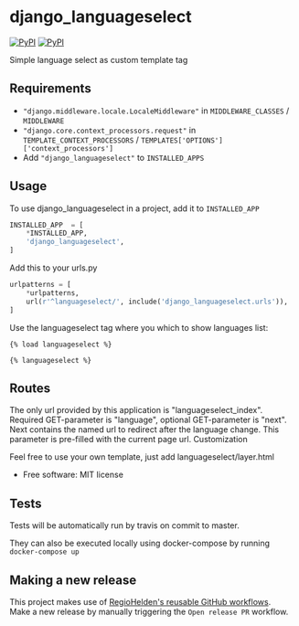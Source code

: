 # django_languageselect

[![PyPI](https://img.shields.io/pypi/v/django_languageselect.svg)](https://pypi.python.org/pypi/django_languageselect)
[![PyPI](https://github.com/RegioHelden/django-languageselect/actions/workflows/build.yml/badge.svg)](https://github.com/RegioHelden/django-languageselect/actions)

Simple language select as custom template tag

## Requirements

- `"django.middleware.locale.LocaleMiddleware"` in `MIDDLEWARE_CLASSES` / `MIDDLEWARE`
- `"django.core.context_processors.request"` in `TEMPLATE_CONTEXT_PROCESSORS` / `TEMPLATES['OPTIONS']['context_processors']`
- Add `"django_languageselect"` to `INSTALLED_APPS`

## Usage

To use django_languageselect in a project, add it to `INSTALLED_APP`

```python
INSTALLED_APP  = [
    *INSTALLED_APP,
    'django_languageselect',
]
```

Add this to your urls.py

```python
urlpatterns = [
    *urlpatterns,
    url(r'^languageselect/', include('django_languageselect.urls')),
]
```

Use the languageselect tag where you which to show languages list:

```jinja
{% load languageselect %}

{% languageselect %}
```

## Routes

The only url provided by this application is "languageselect_index". Required GET-parameter is "language", optional GET-parameter is "next". Next contains the named url to redirect after the language change. This parameter is pre-filled with the current page url.
Customization

Feel free to use your own template, just add languageselect/layer.html

* Free software: MIT license

## Tests

Tests will be automatically run by travis on commit to master.

They can also be executed locally using docker-compose by running `docker-compose up`

## Making a new release

This project makes use of [RegioHelden's reusable GitHub workflows](https://github.com/RegioHelden/github-reusable-workflows). \
Make a new release by manually triggering the `Open release PR` workflow.
